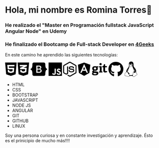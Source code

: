 # Hola, mi nombre es Romina Torres👋

### He realizado el "Master en Programación fullstack JavaScript Angular Node" en Udemy

### He finalizado el Bootcamp de Full-stack Developer en [4Geeks](https://4geeks.com)

En este camino he aprendido las siguientes tecnologías:
 
<img src="html5 .svg" height=50 />       <img src="css3-alt.svg" height=50 />       <img src="bootstrap.svg" height=50 />       <img src="js.svg" height=50 />        <img src="node-js.svg" height=50 />   <img src="angular.svg" height=50 />        <img src="git.svg" height=50 />        <img src="github.svg" height=50 />      <img src="linux.svg" height=50 />
- HTML 
- CSS 
- BOOTSTRAP
- JAVASCRIPT
- NODE JS
- ANGULAR
- GIT
- GITHUB
- LINUX

Soy una persona curiosa y en constante investigación y aprendizaje. Ésto es el prinicipio de mucho más!!!!

